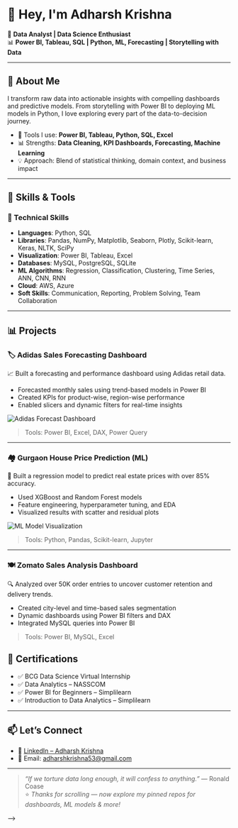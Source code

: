 # 👋 Hey, I'm Adharsh Krishna

🎯 **Data Analyst | Data Science Enthusiast**  
📊 **Power BI, Tableau, SQL | Python, ML, Forecasting | Storytelling with Data**

---

## 🚀 About Me

I transform raw data into actionable insights with compelling dashboards and predictive models. From storytelling with Power BI to deploying ML models in Python, I love exploring every part of the data-to-decision journey.

- 🧠 Tools I use: **Power BI, Tableau, Python, SQL, Excel**
- 📊 Strengths: **Data Cleaning, KPI Dashboards, Forecasting, Machine Learning**
- 💡 Approach: Blend of statistical thinking, domain context, and business impact

---

## 🧰 Skills & Tools

### 🧪 Technical Skills
- **Languages**: Python, SQL  
- **Libraries**: Pandas, NumPy, Matplotlib, Seaborn, Plotly, Scikit-learn, Keras, NLTK, SciPy  
- **Visualization**: Power BI, Tableau, Excel  
- **Databases**: MySQL, PostgreSQL, SQLite  
- **ML Algorithms**: Regression, Classification, Clustering, Time Series, ANN, CNN, RNN  
- **Cloud**: AWS, Azure  
- **Soft Skills**: Communication, Reporting, Problem Solving, Team Collaboration  

---

## 📊 Projects

### 🏷️ Adidas Sales Forecasting Dashboard
📈 Built a forecasting and performance dashboard using Adidas retail data.

- Forecasted monthly sales using trend-based models in Power BI  
- Created KPIs for product-wise, region-wise performance  
- Enabled slicers and dynamic filters for real-time insights  

![Adidas Forecast Dashboard](images/gfs_dashboard.png)

> Tools: Power BI, Excel, DAX, Power Query

---

### 🏘️ Gurgaon House Price Prediction (ML)
🏡 Built a regression model to predict real estate prices with over 85% accuracy.

- Used XGBoost and Random Forest models  
- Feature engineering, hyperparameter tuning, and EDA  
- Visualized results with scatter and residual plots  

![ML Model Visualization](images/ml_model.png)

> Tools: Python, Pandas, Scikit-learn, Jupyter

---

### 🍽️ Zomato Sales Analysis Dashboard
🔍 Analyzed over 50K order entries to uncover customer retention and delivery trends.

- Created city-level and time-based sales segmentation  
- Dynamic dashboards using Power BI filters and DAX  
- Integrated MySQL queries into Power BI  

> Tools: Power BI, MySQL, Excel



## 🏅 Certifications

- ✅ BCG Data Science Virtual Internship  
- ✅ Data Analytics – NASSCOM  
- ✅ Power BI for Beginners – Simplilearn  
- ✅ Introduction to Data Analytics – Simplilearn

---

## 📫 Let’s Connect

- 🔗 [LinkedIn – Adharsh Krishna](https://linkedin.com/in/adharsh-krishna-78ab52291)  
- 📧 Email: adharshkrishna53@gmail.com

---

> _“If we torture data long enough, it will confess to anything.”_ — Ronald Coase  
⭐ _Thanks for scrolling — now explore my pinned repos for dashboards, ML models & more!_


-->
